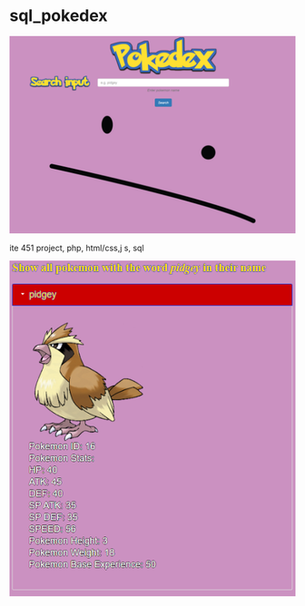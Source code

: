 # sql_pokedex

![](images/pokedex_homepage.PNG)

ite 451 project, php, html/css,j s, sql

![](images/poke_searched.PNG)
